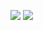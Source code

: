 ![](https://github-readme-stats.vercel.app/api?username=fish-and-skiing-life&show_icons=true&theme=shades-of-purple)
![](https://github-readme-stats.vercel.app/api/top-langs/?username=fish-and-skiing-life&layout=compact)
